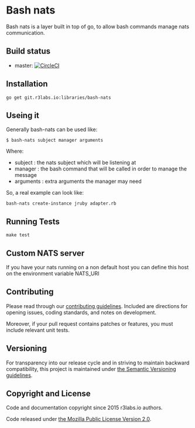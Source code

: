 # Bash nats

Bash nats is a layer built in top of go, to allow bash commands manage nats communication.

## Build status

* master:  [![CircleCI](https://circleci.com/gh/ErnestIO/bash-nats/tree/master.svg?style=svg)](https://circleci.com/gh/ErnestIO/bash-nats/tree/master)

## Installation

```
go get git.r3labs.io:libraries/bash-nats
```

## Useing it

Generally bash-nats can be used like:
```
$ bash-nats subject manager arguments
```
Where:
- subject : the nats subject which will be listening at
- manager : the bash command that will be called in order to manage the message
- arguments : extra arguments the manager may need

So, a real example can look like:
```
bash-nats create-instance jruby adapter.rb
```

## Running Tests

```
make test
```

## Custom NATS server

If you have your nats running on a non default host you can define this host on the environment variable NATS_URI


## Contributing

Please read through our
[contributing guidelines](CONTRIBUTING.md).
Included are directions for opening issues, coding standards, and notes on
development.

Moreover, if your pull request contains patches or features, you must include
relevant unit tests.

## Versioning

For transparency into our release cycle and in striving to maintain backward
compatibility, this project is maintained under [the Semantic Versioning guidelines](http://semver.org/).

## Copyright and License

Code and documentation copyright since 2015 r3labs.io authors.

Code released under
[the Mozilla Public License Version 2.0](LICENSE).
